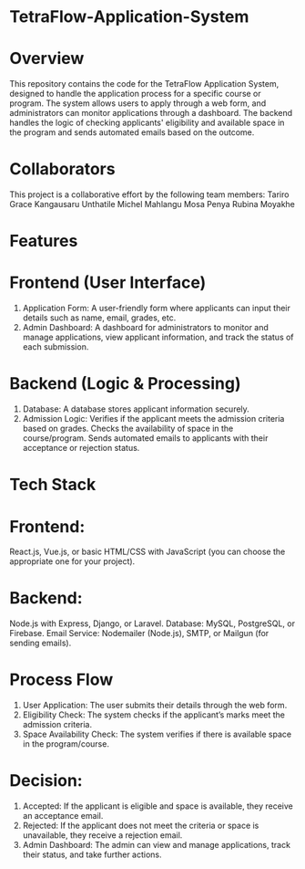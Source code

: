 # TetraFlow-Application-System
# Overview
This repository contains the code for the TetraFlow Application System, designed to handle the application process for a specific course or program. The system allows users to apply through a web form, and administrators can monitor applications through a dashboard. The backend handles the logic of checking applicants' eligibility and available space in the program and sends automated emails based on the outcome.
# Collaborators
This project is a collaborative effort by the following team members:
Tariro Grace Kangausaru
Unthatile Michel Mahlangu
Mosa Penya
Rubina Moyakhe

# Features
# Frontend (User Interface)
1. Application Form: A user-friendly form where applicants can input their details such as name, email, grades, etc.
2. Admin Dashboard: A dashboard for administrators to monitor and manage applications, view applicant information, and track the status of each submission.
   
# Backend (Logic & Processing)
1. Database: A database stores applicant information securely.
2. Admission Logic: Verifies if the applicant meets the admission criteria based on grades.
Checks the availability of space in the course/program.
Sends automated emails to applicants with their acceptance or rejection status.

# Tech Stack
# Frontend:
React.js, Vue.js, or basic HTML/CSS with JavaScript (you can choose the appropriate one for your project).

# Backend:
Node.js with Express, Django, or Laravel.
Database: MySQL, PostgreSQL, or Firebase.
Email Service: Nodemailer (Node.js), SMTP, or Mailgun (for sending emails).

# Process Flow
1. User Application: The user submits their details through the web form.
2. Eligibility Check: The system checks if the applicant’s marks meet the admission criteria.
3. Space Availability Check: The system verifies if there is available space in the program/course.

# Decision:
1. Accepted: If the applicant is eligible and space is available, they receive an acceptance email.
2. Rejected: If the applicant does not meet the criteria or space is unavailable, they receive a rejection email.
3. Admin Dashboard: The admin can view and manage applications, track their status, and take further actions.
